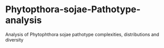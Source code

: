 # Phytopthora-sojae-Pathotype-analysis
Analysis of Phytophthora sojae pathotype complexities, distributions and diversity
